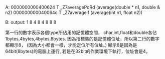 A:
0000000000400624 T _Z7averagePdRd (average(double * n1, double & n2)
000000000040064c T _Z7averageif  (average(int n1, float n2))

B:
output:
1 8
4 8
4 8
8 8

第一行的數字表示各個type所佔用的記憶體空間，
char,int,float和double各佔1bytes,4bytes,4bytes,8bytes. 
因為指標裝的是記憶體位址，所以第二行的數字都顯示8，
(因為大小都會一樣，才能定位所有位址。)
顯示8是因為是64bit(8bytes)的電腦上運行,
若是在32bit的作業環境下執行，位址會是4。
